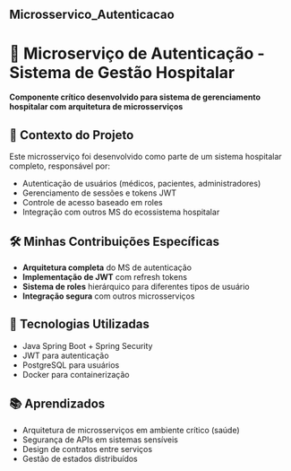 ## Microsservico_Autenticacao

# 🏥 Microserviço de Autenticação - Sistema de Gestão Hospitalar

**Componente crítico desenvolvido para sistema de gerenciamento hospitalar com arquitetura de microsserviços**

## 🎯 Contexto do Projeto
Este microsserviço foi desenvolvido como parte de um sistema hospitalar completo, responsável por:
- Autenticação de usuários (médicos, pacientes, administradores)
- Gerenciamento de sessões e tokens JWT
- Controle de acesso baseado em roles
- Integração com outros MS do ecossistema hospitalar

## 🛠️ Minhas Contribuições Específicas
- **Arquitetura completa** do MS de autenticação
- **Implementação de JWT** com refresh tokens
- **Sistema de roles** hierárquico para diferentes tipos de usuário
- **Integração segura** com outros microsserviços

## 🔧 Tecnologias Utilizadas
- Java Spring Boot + Spring Security
- JWT para autenticação
- PostgreSQL para usuários
- Docker para containerização

## 📚 Aprendizados
- Arquitetura de microsserviços em ambiente crítico (saúde)
- Segurança de APIs em sistemas sensíveis
- Design de contratos entre serviços
- Gestão de estados distribuídos
